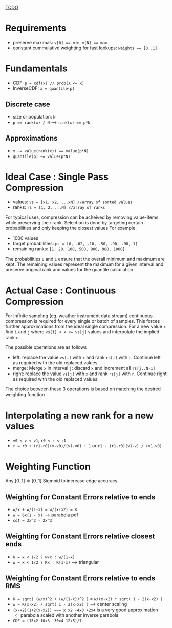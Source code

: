 <!-- markdownlint-disable MD004 MD007 MD010 MD041	MD022 MD024	MD032 -->
[TODO](https://en.wikipedia.org/wiki/Empirical_distribution_function)

# Requirements

* preserve maximas: `v[0] == min`, `v[N] == max`
* constant cummulative weighting for fast lookups: `weights == [0..1]`

# Fundamentals

* CDF: `p = cdf(x) // prob(X <= x)`
* InverseCDF: `x = quantile(p)`

## Discrete case
* size or population: `N`
* `p == rank(x) / N` --> `rank(x) == p*N`

## Approximations
* `x ~= value(rank(x)) == value(p*N)`
* `quantile(p) ~= value(p*N)`

# Ideal Case : Single Pass Compression

* values: `vs = [x1, x2, ...xN] //array of sorted values`
* ranks: `rs = [1, 2, ...N] //array of ranks`

For typical uses, compression can be acheived by removing value-items while preserving their rank.
Selection is done by targeting certain probabilities and only keeping the closest values
For example:
* 1000 values
* target probabilities: `ps = [0, .02, .10, .50, .90, .98, 1]`
* remaining ranks: `[1, 20, 100, 500, 900, 980, 1000]`

The probabilities `0` and `1` ensure that the overall minimum and maximum are kept.
The remaining values represent the maximum for a given interval and preserve original rank and values for the quantile calculation

# Actual Case : Continuous Compression

For infinite sampling (eg. weather instrument data stream) continuous compression is required for every single or batch of samples.
This forces further approximations from the ideal single compression.
For a new value `x` find `i` and `j` where `vs[i] < x <= vs[j]` values and interpolate the implied rank `r`.

The possible operations are as follows
* left: replace the value `vs[i]` with `x` and rank `rs[i]` with `r`. Continue left as required with the old replaced values
* merge: Merge `x` in interval `j`: discard `x` and increment all `rs[j..N-1]`
* right: replace the value `vs[j]` with `x` and rank `rs[j]` with `r`. Continue right as required with the old replaced values

The choice between these 3 operations is based on matching the desired weighting function

# Interpolating a new rank for a new values
* `v0 < v < v1`; `r0 < r < r1`
* `r = r0 + (r1-r0)(v-v0)/(v1-v0) + 1` or `r1 - (r1-r0)(v1-v) / (v1-v0)`

# Weighting Function
Any [0..1] => [0..1] Sigmoid to increase edge accuracy

## Weighting for Constant Errors relative to ends
* `w/x + w/(1-x) = w/(x-x2) = K`
* `w = 6x(1 - x)` --> parabola pdf
* `cdf = 3x^2 - 2x^3`

## Weighting for Constant Errors relative closest ends
* `K = x < 1/2 ? w/x : w/(1-x)`
* `w = x < 1/2 ? Kx : K(1-x)` --> triangular

## Weighting for Constant Errors relative to ends RMS
* `K = sqrt( (w/x)^2 + (w/(1-x))^2 )` = `w/(x-x2) * sqrt( 1 - 2(x-x2) )`
* `w = K(x-x2) / sqrt( 1 - 2(x-x2) )` --> center scaling
* `(x-x2)(1+2(x-x2)) === x x2 -4x3 +2x4` is a very good approximation
  - parabola scaled with another inverse parabola
* `CDF = (15x2 10x3 -30x4 12x5)/7`
